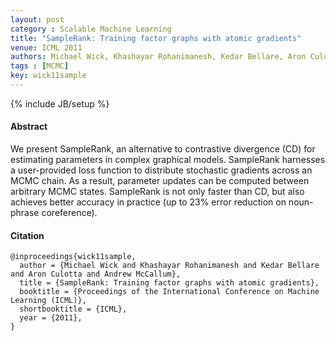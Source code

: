 ```yaml
---
layout: post
category : Scalable Machine Learning
title: "SampleRank: Training factor graphs with atomic gradients"
venue: ICML 2011
authors: Michael Wick, Khashayar Rohanimanesh, Kedar Bellare, Aron Culotta and Andrew McCallum
tags : [MCMC]
key: wick11sample
---
```

{% include JB/setup %}

#### Abstract

We present SampleRank, an alternative to contrastive divergence (CD) for
estimating parameters in complex graphical models. SampleRank harnesses a
user-provided loss function to distribute stochastic gradients across an MCMC
chain. As a result, parameter updates can be computed between arbitrary MCMC
states. SampleRank is not only faster than CD, but also achieves better
accuracy in practice (up to 23% error reduction on noun-phrase coreference).

#### Citation

    @inproceedings{wick11sample,
      author = {Michael Wick and Khashayar Rohanimanesh and Kedar Bellare and Aron Culotta and Andrew McCallum},
      title = {SampleRank: Training factor graphs with atomic gradients},
      booktitle = {Proceedings of the International Conference on Machine Learning (ICML)},
      shortbooktitle = {ICML},
      year = {2011},
    }
